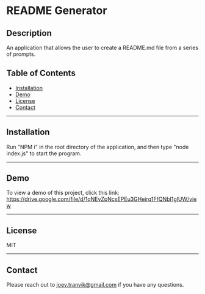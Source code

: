 # README Generator

## Description

An application that allows the user to create a README.md file from a series of prompts.

## Table of Contents

- [Installation](#installation)
- [Demo](#demo)
- [License](#license)
- [Contact](#contact)

---

## Installation

Run "NPM i" in the root directory of the application, and then type "node index.js" to start the program.

---

## Demo

To view a demo of this project, click this link: https://drive.google.com/file/d/1qNEvZpNcsEPEu3GHeirq1FfQNbI1glUW/view

---

## License

MIT

---

## Contact

Please reach out to joey.tranvik@gmail.com if you have any questions.
